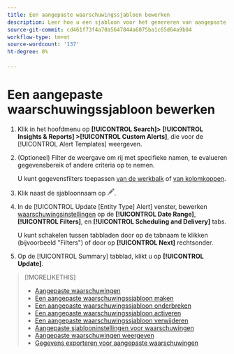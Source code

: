 ```yaml
---
title: Een aangepaste waarschuwingssjabloon bewerken
description: Leer hoe u een sjabloon voor het genereren van aangepaste waarschuwingen kunt bewerken.
source-git-commit: cd461f73f4a70a5647844a6075ba1c65d64a9b04
workflow-type: tm+mt
source-wordcount: '137'
ht-degree: 0%

---
```


# Een aangepaste waarschuwingssjabloon bewerken

1. Klik in het hoofdmenu op **[!UICONTROL Search]> [!UICONTROL Insights & Reports] >[!UICONTROL Custom Alerts]**, die voor de [!UICONTROL Alert Templates] weergeven.

1. (Optioneel) Filter de weergave om rij met specifieke namen, te evalueren gegevensbereik of andere criteria op te nemen.

   U kunt gegevensfilters toepassen [van de werkbalk](/help/search-social-commerce/common-tasks/data-views/ad-hoc-settings/column-filter-apply-from-toolbar.md) of [van kolomkoppen](/help/search-social-commerce/common-tasks/data-views/ad-hoc-settings/column-filter-apply-from-column-heading.md).

1. Klik naast de sjabloonnaam op ![Bewerken](/help/search-social-commerce/assets/edit.png "Bewerken").

1. In de [!UICONTROL Update \[Entity Type\] Alert] venster, bewerken [waarschuwingsinstellingen](alert-template-settings.md) op de **[!UICONTROL Date Range]**, **[!UICONTROL Filters]**, en **[!UICONTROL Scheduling and Delivery]** tabs.

   U kunt schakelen tussen tabbladen door op de tabnaam te klikken (bijvoorbeeld &quot;Filters&quot;) of door op **[!UICONTROL Next]** rechtsonder.

1. Op de [!UICONTROL Summary] tabblad, klikt u op **[!UICONTROL Update]**.

>[!MORELIKETHIS]
>
>* [Aangepaste waarschuwingen](alert-about.md)
>* [Een aangepaste waarschuwingssjabloon maken](alert-template-create.md)
>* [Een aangepaste waarschuwingssjabloon onderbreken](alert-template-pause.md)
>* [Een aangepaste waarschuwingssjabloon activeren](alert-template-activate.md)
>* [Een aangepaste waarschuwingssjabloon verwijderen](alert-template-delete.md)
>* [Aangepaste sjablooninstellingen voor waarschuwingen](alert-template-settings.md)
>* [Aangepaste waarschuwingen weergeven](alert-view.md)
>* [Gegevens exporteren voor aangepaste waarschuwingen](alert-export-data.md)

